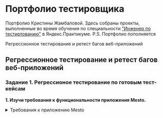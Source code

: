 # <a name="up" />Портфолио тестировщика

Портфолио Кристины Жамбаловой. Здесь собраны проекты, выполненные во время обучения по специальности ["Инженер по тестиртованию"](https://practicum.yandex.ru/qa-engineer-plus/) в Яндекс.Практикуме.
P.S. Портфолио пополняется

Регрессионное тестирование и ретест багов веб-приложений

## <a name="test-design" />Регрессионное тестирование и ретест багов веб-приложений

### Задание 1. Регрессионое тестирование по готовым тест-кейсам
**1. Изучи требования к функциональности приложения Mesto.**

<details>
<summary>Требования к приложению Mesto</summary>

***

**0. Главная страница**

![Главная страница](https://code.s3.yandex.net/qa/schemes/project1_mesto_1.png)

1. Вёрстка адаптивная: ширина всей страницы с содержимым должна меняться вместе с шириной окна браузера. При этом не должна появляться горизонтальная полоса прокрутки.
2. По умолчанию на странице шесть карточек с фотографиями.
3. По умолчанию в профиле указано: Жак-Ив Кусто, Исследователь океана.

**1. Редактирование профиля**

![Редактирование](https://code.s3.yandex.net/qa/schemes/project1_mesto_2.png)

У пользователя должна быть возможность редактировать свой профиль.

1. Окно должно называться «Редактировать профиль».
2. Окно должно открываться по нажатию кнопки «Редактировать», а закрываться — при клике по крестику в правом верхнем углу.
3. В окне должно быть два поля: «Имя» и «Занятие», а также кнопка «Сохранить».
4. При открытии окна: поля «Имя» и «Занятие» должны быть заполнены теми значениями, которые отображаются на странице.
5. После внесения изменений и нажатия кнопки «Сохранить» информация на странице должна обновиться, а окно автоматически закрыться.
6. При сохранении должна быть валидация:
    - оба поля обязательные;
    - в поле «Имя» должно быть от 2 до 40 символов;
    - в поле «Занятие» должно быть от 2 до 200 символов.
7. Если хотя бы одно из полей не прошло валидацию, кнопка «Сохранить» должна быть неактивной. Если оба поля прошли — активной.
8. Если поле формы «Редактировать профиль» не прошло валидацию, под ним должен появляться красный текст, сообщающий об ошибке.

**2. Добавление карточки**

![Карточка](https://code.s3.yandex.net/qa/schemes/project1_mesto_3.png)

У пользователя должна быть возможность написать название карточки и дать ссылку на картинку.

1. Окно должно называться «Новое место».
2. Окно добавления должно открываться нажатием на кнопку «+» и закрываться кликом на крестик.
3. При сохранении должна быть валидация:
    - оба поля обязательные;
    - в поле «Название» должно быть от 2 до 30 символов;
    - в поле «Ссылка на картинку» должен быть URL.
4. При сохранении новая карточка должна добавляться в начало списка карточек.
5. После нажатия кнопки «Сохранить» окно добавления карточки должно автоматически закрываться.
6. Если хотя бы одно из полей не прошло валидацию, кнопка «Сохранить» должна быть неактивной. Если оба поля прошли — активной.

**3. Лайк карточки**

![Лайк](https://code.s3.yandex.net/qa/schemes/project1_mesto_4.png)

У пользователя должна быть возможность лайкать карточки.

1. У карточки должна быть кнопка лайка.
2. Кнопка «лайк» — сердечко.
3. Если лайкнуть карточку, сердечко поменяет цвет.

**4. Удаление карточки**

![Удаление](https://code.s3.yandex.net/qa/schemes/project1_mesto_5.png)

У пользователя должна быть возможность удалять карточки.

1. У карточек должна быть кнопка удаления.
2. Кнопка «удалить» — классическая урна.
3. Карточка должна удаляться при клике на эту иконку.

**5. Просмотр фотографий карточки**

![Просмотр](https://code.s3.yandex.net/qa/schemes/project1_mesto_6.png)

У пользователя должна быть возможность просмотра фотографий.

1. Режим просмотра открывается нажатием на картинку и закрывается кликом на крестик.
2. Вёрстка адаптивная, без полосы прокрутки при изменении ширины окна.

**6. Плавное открытие и закрытие окон**

Все окна должны открываться и закрываться плавно: проявляться из прозрачности и уходить в неё при закрытии.

**7. Закрытие окон нажатием на Esc**

Окна должны закрываться нажатием на клавишу Esc.

**2. Загрузи тест-кейсы и изучи их.**
**3. Протестируй приложение Mesto по тест-кейсам.**
**4. Подведи итоги работы**

Решение
